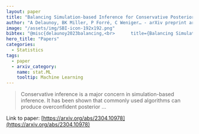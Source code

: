 ```yaml
---
layout: paper
title: "Balancing Simulation-based Inference for Conservative Posteriors"
author: "A Delaunoy, BK Miller, P Forré, C Weniger… - arXiv preprint arXiv …, 2023 - arxiv.org"
image: "/assets/img/SBI-icon-192x192.png"
bibtex: "@misc{delaunoy2023balancing,<br>      title={Balancing Simulation-based Inference for Conservative Posteriors}, <br>      author={Arnaud Delaunoy and Benjamin Kurt Miller and Patrick Forré and Christoph Weniger and Gilles Louppe},<br>      year={2023},<br>      eprint={2304.10978},<br>      archivePrefix={arXiv},<br>      primaryClass={stat.ML}<br>}"
hero_title: "Papers"
categories:
  - Statistics
tags:
  - paper
  - arxiv_category:
    name: stat.ML
    tooltip: Machine Learning
---
```

>Conservative inference is a major concern in simulation-based inference. It has been shown that commonly used algorithms can produce overconfident posterior …

Link to paper: [https://arxiv.org/abs/2304.10978](https://arxiv.org/abs/2304.10978)
